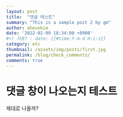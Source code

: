 ```yaml
---
layout: post
title:  "댓글 테스트"
summary: "This is a sample post 2 by gm"
author: aheunkim
date: '2022-02-09 18:34:00 +0900'
#+) 자동? : date: {{#time:Y-m-d H:i:s}}
category: etc
thumbnail: /assets/img/posts/first.jpg
permalink: /blog/check_comments/
comments: true
---
```


# 댓글 창이 나오는지 테스트
제대로 나올까?